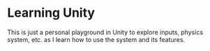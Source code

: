 # Learning Unity

This is just a personal playground in Unity to explore inputs, physics system, etc. as I learn how to use the system and its features.
